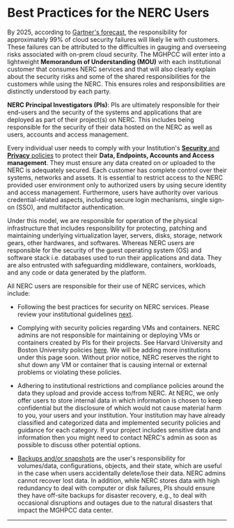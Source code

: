 # Best Practices for the NERC Users

By 2025, according to [Gartner's forecast](https://www.gartner.com/smarterwithgartner/is-the-cloud-secure),
the responsibility for approximately 99% of cloud security failures will likely
lie with customers. These failures can be attributed to the difficulties in gauging
and overseeing risks associated with on-prem cloud security. The MGHPCC will enter
into a lightweight **Memorandum of Understanding (MOU)** with each institutional
customer that consumes NERC services and that will also clearly explain about
the security risks and some of the shared responsibilities for the customers while
using the NERC. This ensures roles and responsibilities are distinctly understood
by each party.

**NERC Principal Investigators (PIs)**: PIs are ultimately responsible for their
end-users and the security of the systems and applications that are deployed as
part of their project(s) on NERC. This includes being responsible for the security
of their data hosted on the NERC as well as users, accounts and access management.

Every individual user needs to comply with your Institution's [**Security**
and **Privacy** policies](https://nerc.mghpcc.org/privacy-and-security/) to protect
their **Data, Endpoints, Accounts and Access management**. They
must ensure any data created on or uploaded to the NERC is adequately secured.
Each customer has complete control over their systems, networks and assets. It
is essential to restrict access to the NERC provided user environment only to
authorized users by using secure identity and access management. Furthermore,
users have authority over various credential-related aspects, including secure
login mechanisms, single sign-on (SSO), and multifactor authentication.

Under this model, we are responsible for operation of the physical infrastructure
that includes responsibility for protecting, patching and maintaining underlying
virtualization layer, servers, disks, storage, network gears, other hardwares,
and softwares. Whereas NERC users are responsible for the security of the guest
operating system (OS) and software stack i.e. databases used to run their
applications and data. They are also entrusted with safeguarding middleware,
containers, workloads, and any code or data generated by the platform.

All NERC users are responsible for their use of NERC services, which include:

-   Following the best practices for security on NERC services. Please review your
    institutional guidelines [next](best-practices-for-my-institution.md).

-   Complying with security policies regarding VMs and containers. NERC admins are
    not responsible for maintaining or deploying VMs or containers created by PIs
    for their projects. See Harvard University and Boston University policies
    [here](https://nerc.mghpcc.org/privacy-and-security/). We will be adding more
    institutions under this page soon. Without prior notice, NERC reserves the right
    to shut down any VM or container that is causing internal or external problems
    or violating these policies.

-   Adhering to institutional restrictions and compliance policies around the data
    they upload and provide access to/from NERC. At NERC, we only offer users to
    store internal data in which information is chosen to keep confidential but the
    disclosure of which would not cause material harm to you, your users and your
    institution. Your institution may have already classified and categorized data
    and implemented security policies and guidance for each category. If your project
    includes sensitive data and information then you might need to contact NERC's
    admin as soon as possible to discuss other potential options.

-   [Backups and/or snapshots](../../openstack/backup/backup-with-snapshots.md)
    are the user's responsibility for volumes/data, configurations, objects, and
    their state, which are useful in the case when users accidentally delete/lose
    their data. NERC admins cannot recover lost data. In addition, while NERC stores
    data with high redundancy to deal with computer or disk failures, PIs should
    ensure they have off-site backups for disaster recovery, e.g., to deal with
    occasional disruptions and outages due to the natural disasters that impact the
    MGHPCC data center.

---
